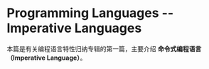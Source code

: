 # Programming Languages -- Imperative Languages

本篇是有关编程语言特性归纳专辑的第一篇，主要介绍 **命令式编程语言（Imperative Language）**。
